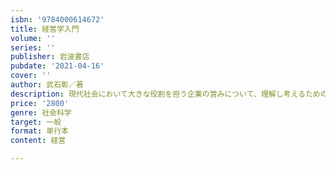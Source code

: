 ```yaml
---
isbn: '9784000614672'
title: 経営学入門
volume: ''
series: ''
publisher: 岩波書店
pubdate: '2021-04-16'
cover: ''
author: 武石彰／著
description: 現代社会において大きな役割を担う企業の営みについて、理解し考えるための「経営学」を基礎から学ぶ。
price: '2800'
genre: 社会科学
target: 一般
format: 単行本
content: 経営

---
```

